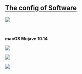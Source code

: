 ## [**The config of Software**](https://blog.ykqmain.com/liqi/)

![](https://github.com/ykqmain/my-config/blob/master/screenshots/vim.png)

<br>

**macOS Mojave 10.14**

![](https://github.com/ykqmain/my-config/blob/master/screenshots/macOS10.14.png)

![](https://github.com/ykqmain/my-config/blob/master/screenshots/macOS10.14-1.png)

![](https://github.com/ykqmain/my-config/blob/master/screenshots/macOS10.14-2.png)

<br><br>

